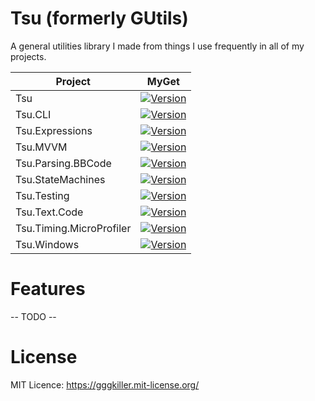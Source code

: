 # Tsu (formerly GUtils)
A general utilities library I made from things I use frequently in all of my projects.

|          Project            |                                                                                  MyGet                                                                                   |
| --------------------------- |:------------------------------------------------------------------------------------------------------------------------------------------------------------------------:|
| Tsu                      | [![Version](https://img.shields.io/myget/ggg-killer/v/Tsu.svg)](https://www.myget.org/feed/ggg-killer/package/nuget/Tsu)                                           |
| Tsu.CLI                  | [![Version](https://img.shields.io/myget/ggg-killer/v/Tsu.CLI.svg)](https://www.myget.org/feed/ggg-killer/package/nuget/Tsu.CLI)                                   |
| Tsu.Expressions          | [![Version](https://img.shields.io/myget/ggg-killer/v/Tsu.Expressions.svg)](https://www.myget.org/feed/ggg-killer/package/nuget/Tsu.Expressions)                   |
| Tsu.MVVM                 | [![Version](https://img.shields.io/myget/ggg-killer/v/Tsu.MVVM.svg)](https://www.myget.org/feed/ggg-killer/package/nuget/Tsu.MVVM)                                 |
| Tsu.Parsing.BBCode       | [![Version](https://img.shields.io/myget/ggg-killer/v/Tsu.Parsing.BBCode.svg)](https://www.myget.org/feed/ggg-killer/package/nuget/Tsu.Parsing.BBCode)             |
| Tsu.StateMachines        | [![Version](https://img.shields.io/myget/ggg-killer/v/Tsu.StateMachines.svg)](https://www.myget.org/feed/ggg-killer/package/nuget/Tsu.StateMachines)               |
| Tsu.Testing              | [![Version](https://img.shields.io/myget/ggg-killer/v/Tsu.Testing.svg)](https://www.myget.org/feed/ggg-killer/package/nuget/Tsu.Testing)                           |
| Tsu.Text.Code            | [![Version](https://img.shields.io/myget/ggg-killer/v/Tsu.Text.Code.svg)](https://www.myget.org/feed/ggg-killer/package/nuget/Tsu.Text.Code)                       |
| Tsu.Timing.MicroProfiler | [![Version](https://img.shields.io/myget/ggg-killer/v/Tsu.Timing.MicroProfiler.svg)](https://www.myget.org/feed/ggg-killer/package/nuget/Tsu.Timing.MicroProfiler) |
| Tsu.Windows              | [![Version](https://img.shields.io/myget/ggg-killer/v/Tsu.Windows.svg)](https://www.myget.org/feed/ggg-killer/package/nuget/Tsu.Windows)                           |

# Features
-- TODO --

# License
MIT Licence: https://gggkiller.mit-license.org/
